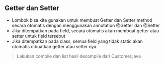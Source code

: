 ## Getter dan Setter
* Lombok bisa kita gunakan untuk membuat Getter dan Setter method secara otomatis dengan menggunakan annotation @Getter
  dan @Setter
* Jika ditempatkan pada field, secara otomatis akan membuat getter atau setter untuk field tersebut
* Jika ditempatkan pada class, semua field yang tidak static akan otomatis dibuatkan getter atau setter nya

> Lakukan compile dan liat hasil decompile dari Customer.java